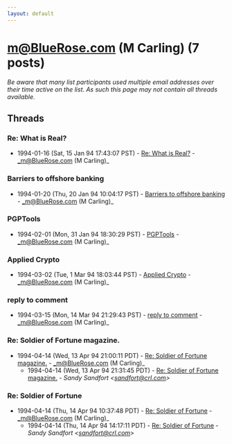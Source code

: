 ```yaml
---
layout: default
---
```


# m@BlueRose.com (M Carling) (7 posts)

_Be aware that many list participants used multiple email addresses over their time active on the list. As such this page may not contain all threads available._

## Threads

### Re: What is Real?
+ 1994-01-16 (Sat, 15 Jan 94 17:43:07 PST) - [Re: What is Real?](/archive/1994/01/391a269210ce5b7baf688cb8c745c94ac3e53a1a9418bb3b03cf7190f235cfee) - _m@BlueRose.com (M Carling)_

### Barriers to offshore banking
+ 1994-01-20 (Thu, 20 Jan 94 10:04:17 PST) - [Barriers to offshore banking](/archive/1994/01/f23c77e59ce50cf34bbf7e520bc8401d8e4fb7fe0e02510c934aa3dee33dbbb7) - _m@BlueRose.com (M Carling)_

### PGPTools
+ 1994-02-01 (Mon, 31 Jan 94 18:30:29 PST) - [PGPTools](/archive/1994/02/2d21106b8e1c341034df677821b2a8bbd4557e4f4a60f8807310c1e3a497d536) - _m@BlueRose.com (M Carling)_

### Applied Crypto
+ 1994-03-02 (Tue, 1 Mar 94 18:03:44 PST) - [Applied Crypto](/archive/1994/03/2b575a4fe4447a608ae658adf6dfb4f453c573b7eed8365ee4685f1d10561e17) - _m@BlueRose.com (M Carling)_

### reply to comment
+ 1994-03-15 (Mon, 14 Mar 94 21:29:43 PST) - [reply to comment](/archive/1994/03/3adc50514be5e32aad49fb7d860ebacd1e7b2a0ae4b5786176adfdc5726ed374) - _m@BlueRose.com (M Carling)_

### Re: Soldier of Fortune magazine.
+ 1994-04-14 (Wed, 13 Apr 94 21:00:11 PDT) - [Re: Soldier of Fortune magazine.](/archive/1994/04/616c3291d7f62c3c702f0326cc973cf631706da5234bca2667312adbf8eb65fa) - _m@BlueRose.com (M Carling)_
  + 1994-04-14 (Wed, 13 Apr 94 21:31:45 PDT) - [Re: Soldier of Fortune magazine.](/archive/1994/04/0bc1af213c61821cb821e016da118fb164db6d60d3eb56a36ca148d625b444ec) - _Sandy Sandfort \<sandfort@crl.com\>_

### Re: Soldier of Fortune
+ 1994-04-14 (Thu, 14 Apr 94 10:37:48 PDT) - [Re: Soldier of Fortune](/archive/1994/04/f480017fa868b97292dd496606e3de4fa4b56e7cd0b0baeab740f28cdf16758f) - _m@BlueRose.com (M Carling)_
  + 1994-04-14 (Thu, 14 Apr 94 14:17:11 PDT) - [Re: Soldier of Fortune](/archive/1994/04/141b8b8de1ca48d2f8bea42afc6da1a8ae39b732c7b6094484e094b94b36ad77) - _Sandy Sandfort \<sandfort@crl.com\>_

